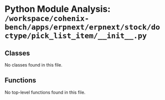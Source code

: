 # Python Module Analysis: `/workspace/cohenix-bench/apps/erpnext/erpnext/stock/doctype/pick_list_item/__init__.py`

## Classes

No classes found in this file.


## Functions

No top-level functions found in this file.
